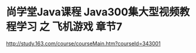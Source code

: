 
# 尚学堂Java课程 Java300集大型视频教程学习 之 飞机游戏 章节7

<http://study.163.com/course/courseMain.htm?courseId=343001>

